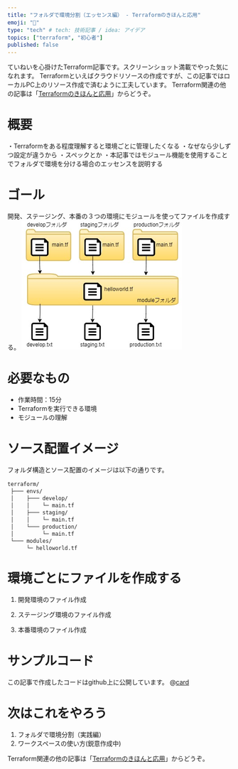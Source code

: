 ```yaml
---
title: "フォルダで環境分割（エッセンス編） - Terraformのきほんと応用"
emoji: "🐣"
type: "tech" # tech: 技術記事 / idea: アイデア
topics: ["terraform", "初心者"]
published: false
---
```

ていねいを心掛けたTerraform記事です。スクリーンショット満載でやった気になれます。
Terraformといえばクラウドリソースの作成ですが、この記事ではローカルPC上のリソース作成で済むように工夫しています。
Terraform関連の他の記事は「[Terraformのきほんと応用](https://zenn.dev/sway/articles/terraform_index_list)」からどうぞ。

# 概要
・Terraformをある程度理解すると環境ごとに管理したくなる
・なぜなら少しずつ設定が違うから
    ・スペックとか
・本記事ではモジュール機能を使用することでフォルダで環境を分ける場合のエッセンスを説明する

# ゴール
開発、ステージング、本番の３つの環境にモジュールを使ってファイルを作成する。
![goal](/images/terraform_biginner_envbyfolder/terraform_biginner_envbyfolder_goal.jpg)


# 必要なもの
- 作業時間：15分
- Terraformを実行できる環境
- モジュールの理解

# ソース配置イメージ
フォルダ構造とソース配置のイメージは以下の通りです。
```
terraform/
 ├─── envs/
 │    ├─── develop/
 │    │    └─ main.tf
 │    ├─── staging/
 │    │    └─ main.tf
 │    └─── production/
 │         └─ main.tf
 └─── modules/
      └─ helloworld.tf
```

# 環境ごとにファイルを作成する

1. 開発環境のファイル作成

1. ステージング環境のファイル作成

1. 本番環境のファイル作成

# サンプルコード
この記事で作成したコードはgithub上に公開しています。
@[card](https://github.com/sway11466/zenn/tree/main/sample_codes/[article_title]])

# 次はこれをやろう
1. フォルダで環境分割（実践編）
1. ワークスペースの使い方(鋭意作成中)

Terraform関連の他の記事は「[Terraformのきほんと応用](https://zenn.dev/sway/articles/terraform_index_list)」からどうぞ。
